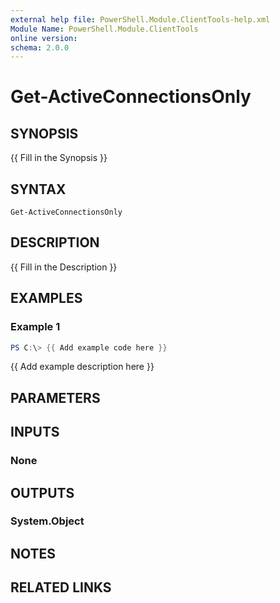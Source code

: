 ```yaml
---
external help file: PowerShell.Module.ClientTools-help.xml
Module Name: PowerShell.Module.ClientTools
online version:
schema: 2.0.0
---
```


# Get-ActiveConnectionsOnly

## SYNOPSIS
{{ Fill in the Synopsis }}

## SYNTAX

```
Get-ActiveConnectionsOnly
```

## DESCRIPTION
{{ Fill in the Description }}

## EXAMPLES

### Example 1
```powershell
PS C:\> {{ Add example code here }}
```

{{ Add example description here }}

## PARAMETERS

## INPUTS

### None

## OUTPUTS

### System.Object
## NOTES

## RELATED LINKS
